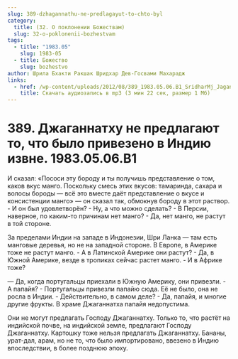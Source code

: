 ```yaml
---
slug: 389-dzhagannathu-ne-predlagayut-to-chto-byl
category:
  title: (32. О поклонении Божествам)
  slug: 32-o-poklonenii-bozhestvam
tags:
  - title: "1983.05"
    slug: 1983-05
  - title: Божество
    slug: bozhestvo
author: Шрила Бхакти Ракшак Шридхар Дев-Госвами Махарадж
links:
  - href: /wp-content/uploads/2012/08/389_1983.05.06.B1_SridharMj_Jaganathu_ne_predlogayut_to_chto_bylo_privezeno_v_indiyu_izvne.mp3
    title: Скачать аудиозапись в mp3 (3 мин 22 сек, размер 1 Мб)
---
```


# 389. Джаганнатху не предлагают то, что было привезено в Индию извне. 1983.05.06.B1

И сказал: «Пососи эту бороду и ты получишь представление о том, каков вкус манго. Поскольку смесь этих вкусов: тамаринда, сахара и волосы бороды — всё это вместе даёт представление о вкусе и консистенции манго» — он сказал так, обмокнув бороду в этот раствор. - И он был удовлетворён? - Ну, а что можно сделать? - В Персии, наверное, по каким-то причинам нет манго? - Да, нет манго, не растут в той стороне.

За пределами Индии на западе в Индонезии, Шри Ланка — там есть манговые деревья, но не на западной стороне. В Европе, в Америке тоже не растут манго. - А в Латинской Америке они растут? - Да, в Южной Америке, везде в тропиках сейчас растет манго. - И в Африке тоже?

— Да, когда португальцы приехали в Южную Америку, они привезли. - А папайя? - Португальцы привезли папайю сюда. Её не было, она не росла в Индии. - Действительно, в самом деле? - Да, папайя, и многие другие фрукты. В храме Джаганнатха папайя недопустима.

Они не могут предлагать Господу Джаганнатху. Только то, что растёт на индийской почве, на индийской земле, предлагают Господу Джаганнатху. Картошку тоже нельзя предлагать Джаганнатху. Бананы, урат-дал, арам, но не то, что было импортировано, ввезено в Индию впоследствии, в более позднюю эпоху.

